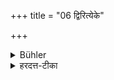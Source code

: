 +++
title = "06 द्विरित्येके"

+++

<details><summary>Bühler</summary>

6. Some (declare, that he shall do so) twice.
</details>

<details><summary>हरदत्त-टीका</summary>

## सूत्रम्
द्विरित्येके ॥ ६ ॥  
## टिप्पनी
तुल्यविकल्पः ॥६॥
</details>
